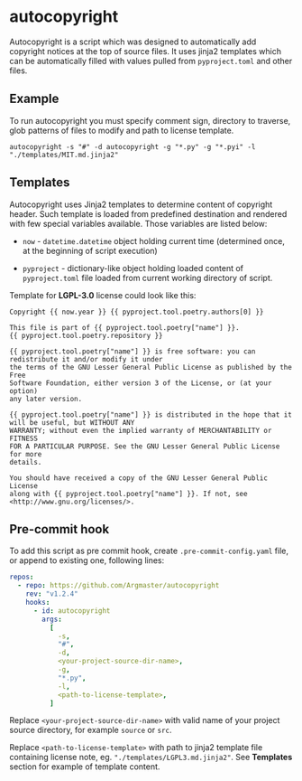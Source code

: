 # autocopyright

Autocopyright is a script which was designed to automatically add copyright notices at
the top of source files. It uses jinja2 templates which can be automatically filled with
values pulled from `pyproject.toml` and other files.

## Example

To run autocopyright you must specify comment sign, directory to traverse, glob patterns
of files to modify and path to license template.

```
autocopyright -s "#" -d autocopyright -g "*.py" -g "*.pyi" -l "./templates/MIT.md.jinja2"
```

## Templates

Autocopyright uses Jinja2 templates to determine content of copyright header. Such
template is loaded from predefined destination and rendered with few special variables
available. Those variables are listed below:

- `now` - `datetime.datetime` object holding current time (determined once, at the
  beginning of script execution)

- `pyproject` - dictionary-like object holding loaded content of `pyproject.toml` file
  loaded from current working directory of script.

Template for **LGPL-3.0** license could look like this:

```jinja
Copyright {{ now.year }} {{ pyproject.tool.poetry.authors[0] }}

This file is part of {{ pyproject.tool.poetry["name"] }}.
{{ pyproject.tool.poetry.repository }}

{{ pyproject.tool.poetry["name"] }} is free software: you can redistribute it and/or modify it under
the terms of the GNU Lesser General Public License as published by the Free
Software Foundation, either version 3 of the License, or (at your option)
any later version.

{{ pyproject.tool.poetry["name"] }} is distributed in the hope that it will be useful, but WITHOUT ANY
WARRANTY; without even the implied warranty of MERCHANTABILITY or FITNESS
FOR A PARTICULAR PURPOSE. See the GNU Lesser General Public License for more
details.

You should have received a copy of the GNU Lesser General Public License
along with {{ pyproject.tool.poetry["name"] }}. If not, see <http://www.gnu.org/licenses/>.
```

## Pre-commit hook

To add this script as pre commit hook, create `.pre-commit-config.yaml` file, or append
to existing one, following lines:

```yaml
repos:
  - repo: https://github.com/Argmaster/autocopyright
    rev: "v1.2.4"
    hooks:
      - id: autocopyright
        args:
          [
            -s,
            "#",
            -d,
            <your-project-source-dir-name>,
            -g,
            "*.py",
            -l,
            <path-to-license-template>,
          ]
```

Replace `<your-project-source-dir-name>` with valid name of your project source
directory, for example `source` or `src`.

Replace `<path-to-license-template>` with path to jinja2 template file containing
license note, eg. `"./templates/LGPL3.md.jinja2"`. See **Templates** section for example
of template content.
